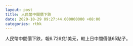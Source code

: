 ```yaml
---
layout: post
title: 人民幣中間價下跌
date: 2020-10-29 09:27:44.000000000 +08:00
categories: rthk
---
```


人民幣中間價下跌，報6.726兌1美元，較上日中間價低65點子。
